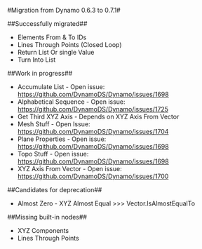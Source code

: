 #Migration from Dynamo 0.6.3 to 0.7.1#

##Successfully migrated##
- Elements From & To IDs
- Lines Through Points (Closed Loop)
- Return List Or single Value
- Turn Into List

##Work in progress##
- Accumulate List - Open issue: https://github.com/DynamoDS/Dynamo/issues/1698
- Alphabetical Sequence - Open issue: https://github.com/DynamoDS/Dynamo/issues/1725
- Get Third XYZ Axis - Depends on XYZ Axis From Vector
- Mesh Stuff - Open Issue: https://github.com/DynamoDS/Dynamo/issues/1704
- Plane Properties - Open issue: https://github.com/DynamoDS/Dynamo/issues/1698
- Topo Stuff - Open issue: https://github.com/DynamoDS/Dynamo/issues/1698
- XYZ Axis From Vector - Open issue: https://github.com/DynamoDS/Dynamo/issues/1700

##Candidates for deprecation##
- Almost Zero - XYZ Almost Equal >>> Vector.IsAlmostEqualTo

##Missing built-in nodes##
- XYZ Components
- Lines Through Points